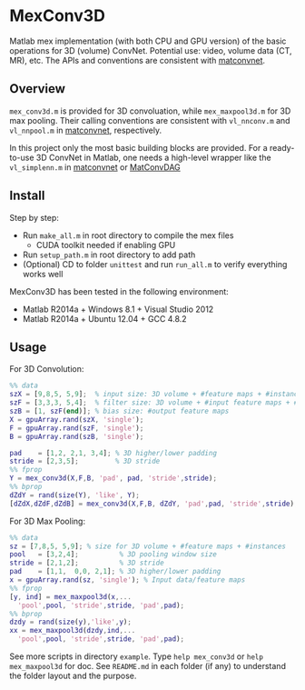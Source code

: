 # MexConv3D
Matlab mex implementation (with both CPU and GPU version) of the basic operations for 3D (volume) ConvNet. Potential use: video, volume data (CT, MR), etc. The APIs and conventions are consistent with [matconvnet](https://github.com/vlfeat/matconvnet). 

## Overview
`mex_conv3d.m` is provided for 3D convoluation, while `mex_maxpool3d.m` for 3D max pooling. Their calling conventions are consistent with `vl_nnconv.m` and `vl_nnpool.m` in [matconvnet](https://github.com/vlfeat/matconvnet), respectively.

In this project only the most basic building blocks are provided. For a ready-to-use 3D ConvNet in Matlab, one needs a high-level wrapper like the `vl_simplenn.m` in [matconvnet](https://github.com/vlfeat/matconvnet) or [MatConvDAG](https://github.com/pengsun/MatConvDAG)

## Install
Step by step:

* Run `make_all.m` in root directory to compile the mex files 
  * CUDA toolkit needed if enabling GPU
* Run `setup_path.m` in root directory to add path
* (Optional) CD to folder `unittest` and run `run_all.m` to verify everything works well

MexConv3D has been tested in the following environment:

* Matlab R2014a + Windows 8.1 + Visual Studio 2012
* Matlab R2014a + Ubuntu 12.04 + GCC 4.8.2

## Usage
For 3D Convolution:
```Matlab
%% data
szX = [9,8,5, 5,9];  % input size: 3D volume + #feature maps + #instances
szF = [3,3,3, 5,4];  % filter size: 3D volume + #input feature maps + #output feature maps
szB = [1, szF(end)]; % bias size: #output feature maps
X = gpuArray.rand(szX, 'single');
F = gpuArray.rand(szF, 'single');
B = gpuArray.rand(szB, 'single');

pad    = [1,2, 2,1, 3,4]; % 3D higher/lower padding
stride = [2,3,5];         % 3D stride
%% fprop
Y = mex_conv3d(X,F,B, 'pad', pad, 'stride',stride);
%% bprop
dZdY = rand(size(Y), 'like', Y);
[dZdX,dZdF,dZdB] = mex_conv3d(X,F,B, dZdY, 'pad',pad, 'stride',stride);
```

For 3D Max Pooling: 
```Matlab
%% data
sz = [7,8,5, 5,9]; % size for 3D volume + #feature maps + #instances
pool   = [3,2,4];          % 3D pooling window size
stride = [2,1,2];          % 3D stride 
pad    = [1,1,  0,0, 2,1]; % 3D higher/lower padding
x = gpuArray.rand(sz, 'single'); % Input data/feature maps
%% fprop
[y, ind] = mex_maxpool3d(x,...
  'pool',pool, 'stride',stride, 'pad',pad);
%% bprop
dzdy = rand(size(y),'like',y);
xx = mex_maxpool3d(dzdy,ind,...
  'pool',pool, 'stride',stride, 'pad',pad);
```

See more scripts in directory `example`. Type `help mex_conv3d` or `help mex_maxpool3d` for doc. See `README.md` in each folder (if any) to understand the folder layout and the purpose.
